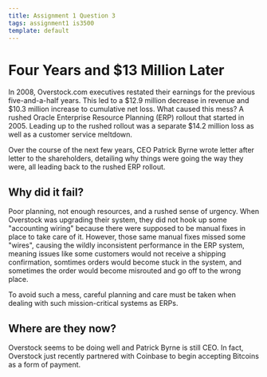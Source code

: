 ```yaml
---
title: Assignment 1 Question 3
tags: assignment1 is3500
template: default
---
```


# Four Years and $13 Million Later

In 2008, Overstock.com executives restated their earnings for the
previous five-and-a-half years. This led to a $12.9 million decrease
in revenue and $10.3 million increase to cumulative net loss. What
caused this mess? A rushed Oracle Enterprise Resource Planning (ERP)
rollout that started in 2005. Leading up to the rushed rollout was 
a separate $14.2 million loss as well as a customer service meltdown.

Over the course of the next few years, CEO Patrick Byrne wrote letter
after letter to the shareholders, detailing why things were going the
way they were, all leading back to the rushed ERP rollout.

## Why did it fail?

Poor planning, not enough resources, and a rushed sense of urgency.
When Overstock was upgrading their system, they did not hook up some
"accounting wiring" because there were supposed to be manual fixes in
place to take care of it. However, those same manual fixes missed some
"wires", causing the wildly inconsistent performance in the ERP system,
meaning issues like some customers would not receive a shipping confirmation,
somtimes orders would become stuck in the system, and sometimes the order
would become misrouted and go off to the wrong place.

To avoid such a mess, careful planning and care must be taken when dealing
with such mission-critical systems as ERPs.

## Where are they now?

Overstock seems to be doing well and Patrick Byrne is still CEO. In fact,
Overstock just recently partnered with Coinbase to begin accepting Bitcoins
as a form of payment. 
